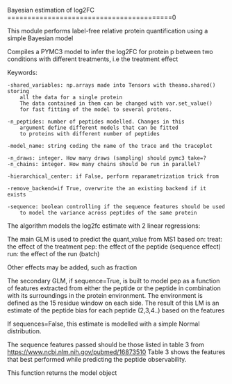 Bayesian estimation of log2FC
=========================================0

This module performs label-free relative protein quantification using a simple Bayesian model


Compiles a PYMC3 model to infer the log2FC for protein p
between two conditions with different treatments,
i.e the treatment effect

Keywords:

    -shared_variables: np.arrays made into Tensors with theano.shared() storing
        all the data for a single protein
        The data contained in them can be changed with var.set_value()
        for fast fitting of the model to several protens.

    -n_peptides: number of peptides modelled. Changes in this
        argument define different models that can be fitted
        to proteins with different number of peptides

    -model_name: string coding the name of the trace and the traceplot

    -n_draws: integer. How many draws (sampling) should pymc3 take=?
    -n_chains: integer. How many chains should be run in parallel?

    -hierarchical_center: if False, perform reparametrization trick from
    
    -remove_backend=if True, overwrite the an existing backend if it exists
    
    -sequence: boolean controlling if the sequence features should be used
        to model the variance across peptides of the same protein      

The algorithm models the log2fc estimate with 2 linear regressions:

  The main GLM is used to predict the quant_value from MS1 based on:
      treat: the effect of the treatment
      pep: the effect of the peptide (sequence effect)
      run: the effect of the run (batch)

  Other effects may be added, such as fraction

  The secondary GLM, if sequence=True, is built to model pep as a
  function of features extracted from either the peptide or the peptide in combination
  with its surroundings in the protein environment.
  The environment is defined as the 15 residue window on each side.
  The result of this LM is an estimate of the peptide bias for each peptide (2,3,4..)
  based on the features

  If sequences=False, this estimate is modelled with a simple Normal distribution.
   
  The sequence features passed should be those listed
  in table 3 from https://www.ncbi.nlm.nih.gov/pubmed/16873510
  Table 3 shows the features that best performed while
  predicting the peptide observability.

  
This function returns the model object
